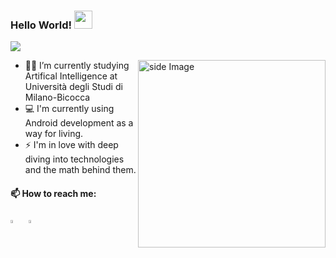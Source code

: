   ### Hello World!  <img src="https://github.com/sciencepal/sciencepal/blob/master/assets/Hi.gif" width="29px">
  ![](https://komarev.com/ghpvc/?username=hamedsj&label=Profile%20Visits&color=yellowgreen&style=flat)
  

<img src="https://media.giphy.com/media/3o7qDXzmWyT3BgcyGc/giphy.gif" alt="side Image" align="right" width="300" height="auto" />

  - 🧑‍🎓 I’m currently studying Artifical Intelligence at Università degli Studi di Milano-Bicocca 
  - 💻 I'm currently using Android development as a way for living.
  - ⚡ I'm in love with deep diving into technologies and the math behind them.
  
  #### 📫 How to reach me:
  
  [<img src="https://img.icons8.com/color/48/000000/linkedin.png" width="3.5%"/>](https://www.linkedin.com/in/hr-shajaravi/) &nbsp;
  <a href="mailto:hamedsj5@gmail.com"> <img src="https://img.icons8.com/fluent/48/000000/gmail.png" width="3.5%"/>
